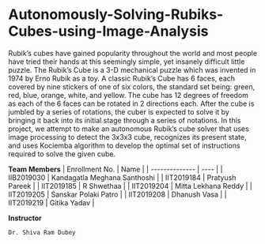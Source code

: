 # Autonomously-Solving-Rubiks-Cubes-using-Image-Analysis

Rubik’s cubes have gained popularity throughout the world and most people have
tried their hands at this seemingly simple, yet insanely difficult little puzzle. The
Rubik’s Cube is a 3-D mechanical puzzle which was invented in 1974 by Erno Rubik
as a toy. A classic Rubik’s Cube has 6 faces, each covered by nine stickers of one of
six colors, the standard set being: green, red, blue, orange, white, and yellow. The
cube has 12 degrees of freedom as each of the 6 faces can be rotated in 2 directions
each. After the cube is jumbled by a series of rotations, the cuber is expected to
solve it by bringing it back into its initial stage through a series of notations. In this
project, we attempt to make an autonomous Rubik’s cube solver that uses image
processing to detect the 3x3x3 cube, recognizes its present state, and uses Kociemba
algorithm to develop the optimal set of instructions required to solve the given cube.

**Team Members**
|   Enrollment No.  |   Name   | 
|   --------------  |   ----   | 
| IIB2019030 |  Kandagatla Meghana Santhoshi |
| IIT2019184 |  Pratyush Pareek |
| IIT2019185 |  R Shwethaa |
| IIT2019204 |  Mitta Lekhana Reddy  |
| IIT2019205 | Sanskar Polaki Patro |
| IIT2019208 |  Dhanush Vasa |
| IIT2019219 |  Gitika Yadav |


**Instructor**
```
Dr. Shiva Ram Dubey
```

